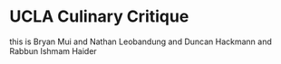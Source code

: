 # UCLA Culinary Critique

this is Bryan Mui
and Nathan Leobandung
and Duncan Hackmann
and Rabbun Ishmam Haider
